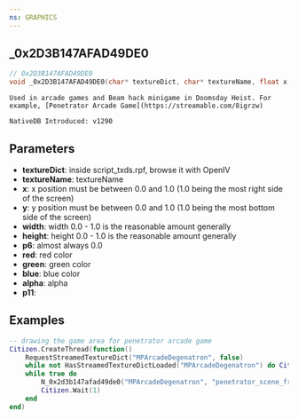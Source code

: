 ```yaml
---
ns: GRAPHICS
---
```

## _0x2D3B147AFAD49DE0

```c
// 0x2D3B147AFAD49DE0
void _0x2D3B147AFAD49DE0(char* textureDict, char* textureName, float x, float y, float width, float height, float p6, int red, int green, int blue, int alpha, int p11);
```

```
Used in arcade games and Beam hack minigame in Doomsday Heist. For example, [Penetrator Arcade Game](https://streamable.com/8igrzw)

NativeDB Introduced: v1290
```

## Parameters
* **textureDict**: inside script_txds.rpf, browse it with OpenIV
* **textureName**: textureName
* **x**: x position must be between 0.0 and 1.0 (1.0 being the most right side of the screen)
* **y**: y position must be between 0.0 and 1.0 (1.0 being the most bottom side of the screen)
* **width**: width 0.0 - 1.0 is the reasonable amount generally
* **height**: height 0.0 - 1.0 is the reasonable amount generally
* **p6**: almost always 0.0
* **red**: red color
* **green**: green color
* **blue**: blue color
* **alpha**: alpha
* **p11**:

## Examples

```lua
-- drawing the game area for penetrator arcade game
Citizen.CreateThread(function()
    RequestStreamedTextureDict("MPArcadeDegenatron", false)
    while not HasStreamedTextureDictLoaded("MPArcadeDegenatron") do Citizen.Wait(1) end
    while true do
        N_0x2d3b147afad49de0("MPArcadeDegenatron", "penetrator_scene_frame", 0.5, 0.5, 0.4, 0.6, 0.0, 255, 0, 0, 255, 0)
        Citizen.Wait(1)
    end
end)
```
